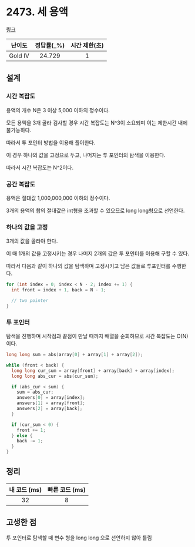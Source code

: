 # 2473. 세 용액

[링크](https://www.acmicpc.net/problem/2473)

| 난이도  | 정답률(\_%) | 시간 제한(초) |
| :-----: | :---------: | :-----------: |
| Gold IV |   24.729    |       1       |

## 설계

### 시간 복잡도

용액의 개수 N은 3 이상 5,000 이하의 정수이다.

모든 용액을 3개 골라 검사할 경우 시간 복잡도는 N^3이 소요되며 이는 제한시간 내에 불가능하다.

따라서 투 포인터 방법을 이용해 풀이한다.

이 경우 하나의 값을 고정으로 두고, 나머지는 투 포인터의 탐색을 이용한다.

따라서 시간 복잡도는 N^2이다.

### 공간 복잡도

용액은 절대값 1,000,000,000 이하의 정수이다.

3개의 용액의 합의 절대값은 int형을 초과할 수 있으므로 long long형으로 선언한다.

### 하나의 값을 고정

3개의 값을 골라야 한다.

이 때 1개의 값을 고정시키는 경우 나머지 2개의 값은 투 포인터를 이용해 구할 수 있다.

따라서 다음과 같이 하나의 값을 탐색하며 고정시키고 남은 값들로 투포인터를 수행한다.

```cpp
for (int index = 0; index < N - 2; index += 1) {
  int front = index + 1, back = N - 1;

  // two pointer
}
```

### 투 포인터

탐색을 진행하며 시작점과 끝점이 만날 때까지 배열을 순회하므로 시간 복잡도는 O(N)이다.

```cpp
long long sum = abs(array[0] + array[1] + array[2]);

while (front < back) {
  long long cur_sum = array[front] + array[back] + array[index];
  long long abs_cur = abs(cur_sum);

  if (abs_cur < sum) {
    sum = abs_cur;
    answers[0] = array[index];
    answers[1] = array[front];
    answers[2] = array[back];
  }

  if (cur_sum < 0) {
    front += 1;
  } else {
    back -= 1;
  }
}
```

## 정리

| 내 코드 (ms) | 빠른 코드 (ms) |
| :----------: | :------------: |
|      32      |       8        |

## 고생한 점

투 포인터로 탐색할 때 변수 형을 long long 으로 선언하지 않아 틀림

